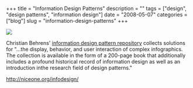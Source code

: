 +++
title = "Information Design Patterns"
description = ""
tags = ["design", "design patterns", "information design"]
date = "2008-05-07"
categories = ["blog"]
slug = "information-design-patterns"
+++



  <div class="notebook-screenshot"><a href="http://niceone.org/infodesign/"><img src="//media.konigi.com/bluga/wt4821afabbaa37.jpg"/></a></div><p>Christian Behrens' <a href="http://www.niceone.org/infodesignpatterns/index.php5#/home.php5">information design pattern repository</a> collects solutions for "...the display, behavior, and user interaction of complex infographics. The collection is available in the form of a 200-page book that additionally includes a profound historical record of information design as well as an introduction inthe research field of design patterns."</p>
    
  <a href="http://niceone.org/infodesign/">http://niceone.org/infodesign/</a>
